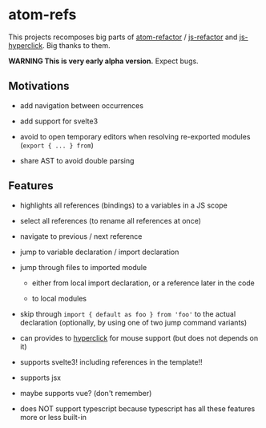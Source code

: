 # atom-refs

This projects recomposes big parts of [atom-refactor] / [js-refactor] and [js-hyperclick]. Big thanks to them.

**WARNING This is very early alpha version.** Expect bugs.

## Motivations

- add navigation between occurrences

- add support for svelte3

- avoid to open temporary editors when resolving re-exported modules (`export { ... } from`)

- share AST to avoid double parsing

## Features

- highlights all references (bindings) to a variables in a JS scope

- select all references (to rename all references at once)

- navigate to previous / next reference

- jump to variable declaration / import declaration

- jump through files to imported module

    - either from local import declaration, or a reference later in the code

    - to local modules

- skip through `import { default as foo } from 'foo'` to the actual declaration (optionally, by using one of two jump command variants)

- can provides to [hyperclick] for mouse support (but does not depends on it)

- supports svelte3! including references in the template!!

- supports jsx

- maybe supports vue? (don't remember)

- does NOT support typescript because typescript has all these features more or less built-in

[atom-refactor]: https://atom.io/packages/refactor
[js-refactor]: https://atom.io/packages/js-refactor
[js-hyperclick]: https://atom.io/packages/js-hyperclick
[hyperclick]: https://atom.io/packages/hyperclick
